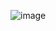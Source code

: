 ![image](https://github.com/Aidin-Khalili/microprocessor_-_assembly-02/assets/91956465/86babcee-93e6-4b23-93b2-4ce04d31357a)
